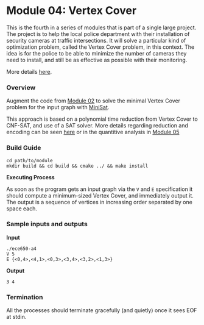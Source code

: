 # Module 04: Vertex Cover

This is the fourth in a series of modules that is part of a single large project. The project is to
help the local police department with their installation of security cameras at traffic intersections.
It will solve a particular kind of optimization problem, called the Vertex Cover problem, in this
context. The idea is for the police to be able to minimize the number of cameras they need to
install, and still be as effective as possible with their monitoring.

More details [here](https://github.com/Adiactive/Monitor-Location-Optimization/blob/master/04-vertex-cover/ece650.a4.pdf).

### Overview

Augment the code from [Module 02](https://github.com/Adiactive/Monitor-Location-Optimization/tree/master/02-shortest-path) to solve the minimal Vertex Cover problem for the input graph with [MiniSat](https://github.com/agurfinkel/minisat). 

This approach is based on a polynomial time reduction from Vertex Cover to CNF-SAT, and use of a SAT solver. More details regarding reduction and encoding can be seen [here](https://github.com/r24zeng/Street-cameras-installation/blob/master/04/a4_encoding.pdf) or in the quantitive analysis in [Module 05](https://github.com/Adiactive/Monitor-Location-Optimization/tree/master/05-quantitive-analysis)

### Build Guide

```
cd path/to/module
mkdir build && cd build && cmake ../ && make install
```

**Executing Process**

As soon as the program gets an input graph via the `V` and `E` specification it should compute a minimum-sized Vertex Cover, and immediately output it. The output is a sequence of vertices in increasing order separated by one space each.


### Sample inputs and outputs

**Input**

```
./ece650-a4
V 5
E {<0,4>,<4,1>,<0,3>,<3,4>,<3,2>,<1,3>}
```

**Output**

```
3 4
```

### Termination

All the processes should terminate gracefully (and quietly) once it sees EOF at stdin.
